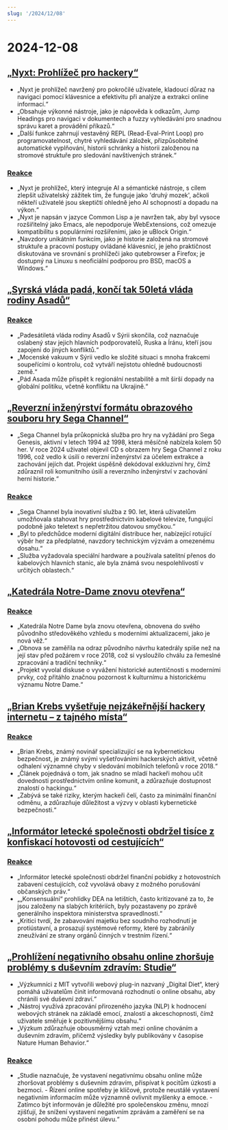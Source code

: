 ```yaml
---
slug: '/2024/12/08'
---
```


# 2024-12-08

## [„Nyxt: Prohlížeč pro hackery“](https://nyxt.atlas.engineer/)

- „Nyxt je prohlížeč navržený pro pokročilé uživatele, kladoucí důraz na navigaci pomocí klávesnice a efektivitu při analýze a extrakci online informací.“
- „Obsahuje výkonné nástroje, jako je nápověda k odkazům, Jump Headings pro navigaci v dokumentech a fuzzy vyhledávání pro snadnou správu karet a provádění příkazů.“
- „Další funkce zahrnují vestavěný REPL (Read-Eval-Print Loop) pro programovatelnost, chytré vyhledávání záložek, přizpůsobitelné automatické vyplňování, historii schránky a historii založenou na stromové struktuře pro sledování navštívených stránek.“

### [Reakce](https://news.ycombinator.com/item?id=42354691)

- „Nyxt je prohlížeč, který integruje AI a sémantické nástroje, s cílem zlepšit uživatelský zážitek tím, že funguje jako 'druhý mozek', ačkoli někteří uživatelé jsou skeptičtí ohledně jeho AI schopností a dopadu na výkon.“
- „Nyxt je napsán v jazyce Common Lisp a je navržen tak, aby byl vysoce rozšiřitelný jako Emacs, ale nepodporuje WebExtensions, což omezuje kompatibilitu s populárními rozšířeními, jako je uBlock Origin.“
- „Navzdory unikátním funkcím, jako je historie založená na stromové struktuře a pracovní postupy ovládané klávesnicí, je jeho praktičnost diskutována ve srovnání s prohlížeči jako qutebrowser a Firefox; je dostupný na Linuxu s neoficiální podporou pro BSD, macOS a Windows.“

## [„Syrská vláda padá, končí tak 50letá vláda rodiny Asadů“](https://apnews.com/article/syria-assad-sweida-daraa-homs-hts-qatar-7f65823bbf0a7bd331109e8dff419430)

### [Reakce](https://news.ycombinator.com/item?id=42355364)

- „Padesátiletá vláda rodiny Asadů v Sýrii skončila, což naznačuje oslabený stav jejich hlavních podporovatelů, Ruska a Íránu, kteří jsou zapojeni do jiných konfliktů.“
- „Mocenské vakuum v Sýrii vedlo ke složité situaci s mnoha frakcemi soupeřícími o kontrolu, což vytváří nejistotu ohledně budoucnosti země.“
- „Pád Asada může přispět k regionální nestabilitě a mít širší dopady na globální politiku, včetně konfliktu na Ukrajině.“

## [„Reverzní inženýrství formátu obrazového souboru hry Sega Channel“](https://www.infochunk.com/schannel/index.html)

- „Sega Channel byla průkopnická služba pro hry na vyžádání pro Sega Genesis, aktivní v letech 1994 až 1998, která měsíčně nabízela kolem 50 her. V roce 2024 uživatel objevil CD s obrazem hry Sega Channel z roku 1996, což vedlo k úsilí o reverzní inženýrství za účelem extrakce a zachování jejích dat. Projekt úspěšně dekódoval exkluzivní hry, čímž zdůraznil roli komunitního úsilí a reverzního inženýrství v zachování herní historie.“

### [Reakce](https://news.ycombinator.com/item?id=42353907)

- „Sega Channel byla inovativní služba z 90. let, která uživatelům umožňovala stahovat hry prostřednictvím kabelové televize, fungující podobně jako teletext s nepřetržitou datovou smyčkou.“
- „Byl to předchůdce moderní digitální distribuce her, nabízející rotující výběr her za předplatné, navzdory technickým výzvám a omezenému dosahu.“
- „Služba vyžadovala speciální hardware a používala satelitní přenos do kabelových hlavních stanic, ale byla známá svou nespolehlivostí v určitých oblastech.“

## [„Katedrála Notre-Dame znovu otevřena“](https://apnews.com/article/notre-dame-paris-latest-e50813cf016f08607c20ab115bc4b153)

### [Reakce](https://news.ycombinator.com/item?id=42353215)

- „Katedrála Notre Dame byla znovu otevřena, obnovena do svého původního středověkého vzhledu s moderními aktualizacemi, jako je nová věž.“
- „Obnova se zaměřila na odraz původního návrhu katedrály spíše než na její stav před požárem v roce 2018, což si vysloužilo chválu za řemeslné zpracování a tradiční techniky.“
- „Projekt vyvolal diskuse o vyvážení historické autentičnosti s moderními prvky, což přitáhlo značnou pozornost k kulturnímu a historickému významu Notre Dame.“

## [„Brian Krebs vyšetřuje nejzákeřnější hackery internetu – z tajného místa“](https://www.wsj.com/tech/cybersecurity/hacking-brian-krebs-snowflake-waifu-49b87fce)

### [Reakce](https://news.ycombinator.com/item?id=42354602)

- „Brian Krebs, známý novinář specializující se na kybernetickou bezpečnost, je známý svými vyšetřováními hackerských aktivit, včetně odhalení významné chyby v sledování mobilních telefonů v roce 2018.“
- „Článek pojednává o tom, jak snadno se mladí hackeři mohou učit dovednosti prostřednictvím online komunit, a zdůrazňuje dostupnost znalostí o hackingu.“
- „Zabývá se také riziky, kterým hackeři čelí, často za minimální finanční odměnu, a zdůrazňuje důležitost a výzvy v oblasti kybernetické bezpečnosti.“

## [„Informátor letecké společnosti obdržel tisíce z konfiskací hotovosti od cestujících“](https://www.atlantanewsfirst.com/2024/12/03/airline-informant-received-thousands-passenger-cash-seizures/)

### [Reakce](https://news.ycombinator.com/item?id=42354580)

- „Informátor letecké společnosti obdržel finanční pobídky z hotovostních zabavení cestujících, což vyvolává obavy z možného porušování občanských práv.“
- „„Konsensuální“ prohlídky DEA na letištích, často kritizované za to, že jsou založeny na slabých kritériích, byly pozastaveny po zprávě generálního inspektora ministerstva spravedlnosti.“
- „Kritici tvrdí, že zabavování majetku bez soudního rozhodnutí je protiústavní, a prosazují systémové reformy, které by zabránily zneužívání ze strany orgánů činných v trestním řízení.“

## [„Prohlížení negativního obsahu online zhoršuje problémy s duševním zdravím: Studie“](https://news.mit.edu/2024/study-browsing-negative-content-online-makes-mental-health-struggles-worse-1205)

- „Výzkumníci z MIT vytvořili webový plug-in nazvaný „Digital Diet“, který pomáhá uživatelům činit informovaná rozhodnutí o online obsahu, aby chránili své duševní zdraví.“
- „Nástroj využívá zpracování přirozeného jazyka (NLP) k hodnocení webových stránek na základě emocí, znalostí a akceschopnosti, čímž uživatele směřuje k pozitivnějšímu obsahu.“
- „Výzkum zdůrazňuje obousměrný vztah mezi online chováním a duševním zdravím, přičemž výsledky byly publikovány v časopise Nature Human Behavior.“

### [Reakce](https://news.ycombinator.com/item?id=42353944)

- „Studie naznačuje, že vystavení negativnímu obsahu online může zhoršovat problémy s duševním zdravím, přispívat k pocitům úzkosti a bezmoci. - Řízení online spotřeby je klíčové, protože neustálé vystavení negativním informacím může významně ovlivnit myšlenky a emoce. - Zatímco být informován je důležité pro společenskou změnu, mnozí zjišťují, že snížení vystavení negativním zprávám a zaměření se na osobní pohodu může přinést úlevu.“

<head>
  <meta property="og:title" content="„Nyxt: Prohlížeč pro hackery“" />
  <meta property="og:type" content="website" />
  <meta property="og:image" content="https://og.cho.sh/api/og/?title=%E2%80%9ENyxt%3A%20Prohl%C3%AD%C5%BEe%C4%8D%20pro%20hackery%E2%80%9C&subheading=ned%C4%9Ble%208.%20prosince%202024%3A%20Hacker%20News%20Shrnut%C3%AD" />
</head>
